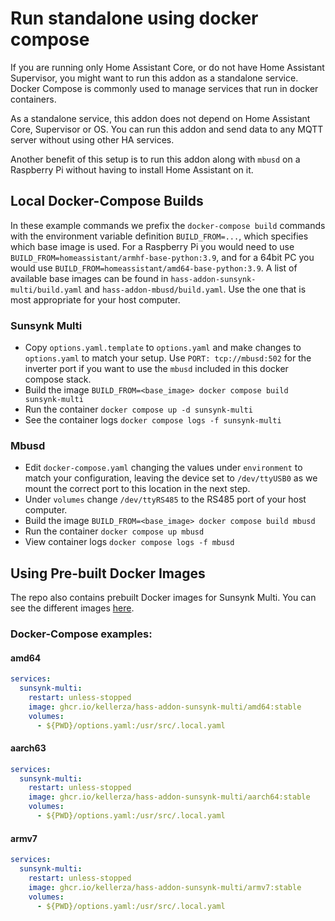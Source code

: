 # Run standalone using docker compose

If you are running only Home Assistant Core, or do not have Home Assistant Supervisor,
you might want to run this addon as a standalone service.
Docker Compose is commonly used to manage services that run in docker containers.

As a standalone service, this addon does not depend on Home Assistant Core, Supervisor or OS.
You can run this addon and send data to any MQTT server without using other HA services.

Another benefit of this setup is to run this addon along with `mbusd` on a
Raspberry Pi without having to install Home Assistant on it.

## Local Docker-Compose Builds

In these example commands we prefix the `docker-compose build` commands with the
environment variable definition `BUILD_FROM=...`,
which specifies which base image is used. For a Raspberry Pi you would need to
use `BUILD_FROM=homeassistant/armhf-base-python:3.9`, and for a 64bit PC you
would use `BUILD_FROM=homeassistant/amd64-base-python:3.9`.
A list of available base images can be found in
`hass-addon-sunsynk-multi/build.yaml` and `hass-addon-mbusd/build.yaml`.
Use the one that is most appropriate for your host computer.

### Sunsynk Multi

* Copy `options.yaml.template` to `options.yaml` and make changes to `options.yaml` to match your setup. Use `PORT: tcp://mbusd:502` for the inverter port if you want to use the `mbusd` included in this docker compose stack.
* Build the image `BUILD_FROM=<base_image> docker compose build sunsynk-multi`
* Run the container `docker compose up -d sunsynk-multi`
* See the container logs `docker compose logs -f sunsynk-multi`

### Mbusd

* Edit `docker-compose.yaml` changing the values under `environment` to match your configuration, leaving the device set to `/dev/ttyUSB0` as we mount the correct port to this location in the next step.
* Under `volumes` change `/dev/ttyRS485` to the RS485 port of your host computer.
* Build the image `BUILD_FROM=<base_image> docker compose build mbusd`
* Run the container `docker compose up mbusd`
* View container logs `docker compose logs -f mbusd`

## Using Pre-built Docker Images
The repo also contains prebuilt Docker images for Sunsynk Multi. You can see the different images [here](https://github.com/kellerza?tab=packages&repo_name=sunsynk).

### Docker-Compose examples:
#### amd64
``` yaml
services:
  sunsynk-multi:
    restart: unless-stopped
    image: ghcr.io/kellerza/hass-addon-sunsynk-multi/amd64:stable
    volumes:
      - ${PWD}/options.yaml:/usr/src/.local.yaml
```

#### aarch63
``` yaml
services:
  sunsynk-multi:
    restart: unless-stopped
    image: ghcr.io/kellerza/hass-addon-sunsynk-multi/aarch64:stable
    volumes:
      - ${PWD}/options.yaml:/usr/src/.local.yaml
```

#### armv7
``` yaml
services:
  sunsynk-multi:
    restart: unless-stopped
    image: ghcr.io/kellerza/hass-addon-sunsynk-multi/armv7:stable
    volumes:
      - ${PWD}/options.yaml:/usr/src/.local.yaml
```





